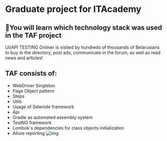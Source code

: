 # Graduate project for ITAcademy  
## 🧠You will learn which technology stack was used in the TAF project
UI/API TESTING Onliner is visited by hundreds of thousands of Belarusians to buy in the directory, post ads, communicate in the forum, as well as read news and articles!
##  TAF consists of: 
* WebDriver Singleton
* Page Object pattern
* Steps
* Utils 
* Usage of Selenide framework 
* Api 
* Gradle as automated assembly system
* TestNG framework
* Lombok's dependencies for class objects initialization 
* Allure reporting
  ![img](https://ibb.co/CbxhRJ5)



